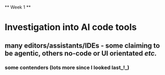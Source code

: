 ** Week 1 **

# Investigation into AI code tools

## many editors/assistants/IDEs - some claiming to be agentic, others no-code or UI orientated _etc._

### some contenders (lots more since I looked last_!_)

